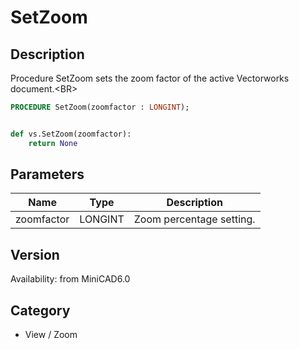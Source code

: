 # SetZoom

## Description
Procedure SetZoom sets the zoom factor of the active Vectorworks document.&lt;BR&gt;


```pascal
PROCEDURE SetZoom(zoomfactor : LONGINT);
```

```python

def vs.SetZoom(zoomfactor):
    return None
```

## Parameters
|Name|Type|Description|
|---|---|---|
|zoomfactor|LONGINT|Zoom percentage setting.|

## Version
Availability: from MiniCAD6.0
## Category
* View / Zoom


